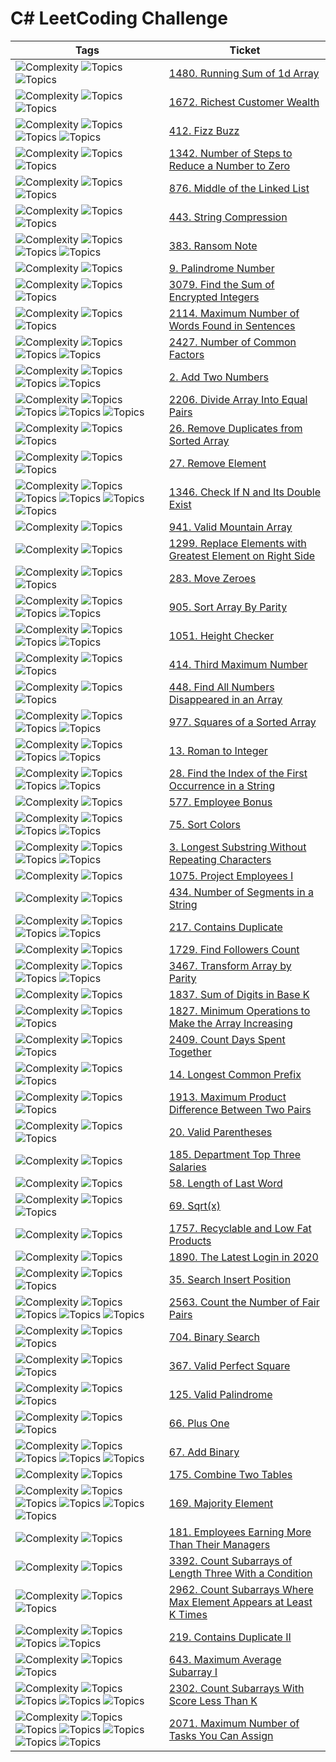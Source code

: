 # C# LeetCoding Challenge

| Tags                                                                                                                                                                                                                                                                                                                                                                                        | Ticket                                                                                                                                   |
|---------------------------------------------------------------------------------------------------------------------------------------------------------------------------------------------------------------------------------------------------------------------------------------------------------------------------------------------------------------------------------------------|------------------------------------------------------------------------------------------------------------------------------------------|
| ![Complexity](https://img.shields.io/badge/easy-green) ![Topics](https://img.shields.io/badge/array-blue) ![Topics](https://img.shields.io/badge/prefix_sum-blue)                                                                                                                                                                                                                           | [1480. Running Sum of 1d Array](src/_1480_Running_Sum_Of_1d_Array)                                                                       |
| ![Complexity](https://img.shields.io/badge/easy-green) ![Topics](https://img.shields.io/badge/array-blue) ![Topics](https://img.shields.io/badge/matrix-blue)                                                                                                                                                                                                                               | [1672. Richest Customer Wealth](src/_1672_Richest_Customer_Wealth)                                                                       |
| ![Complexity](https://img.shields.io/badge/easy-green) ![Topics](https://img.shields.io/badge/math-blue) ![Topics](https://img.shields.io/badge/string-blue) ![Topics](https://img.shields.io/badge/simulation-blue)                                                                                                                                                                        | [412. Fizz Buzz](src/_412_Fizz_Buzz)                                                                                                     |
| ![Complexity](https://img.shields.io/badge/easy-green) ![Topics](https://img.shields.io/badge/math-blue) ![Topics](https://img.shields.io/badge/bit_manipulation-blue)                                                                                                                                                                                                                      | [1342. Number of Steps to Reduce a Number to Zero](src/_1342_Number_Of_Steps_To_Reduce_A_Number_To_Zero)                                 |
| ![Complexity](https://img.shields.io/badge/easy-green) ![Topics](https://img.shields.io/badge/linked_list-blue) ![Topics](https://img.shields.io/badge/two_pointers-blue)                                                                                                                                                                                                                   | [876. Middle of the Linked List](src/_876_Middle_Of_The_Linked_List)                                                                     |
| ![Complexity](https://img.shields.io/badge/medium-yellow) ![Topics](https://img.shields.io/badge/string-blue) ![Topics](https://img.shields.io/badge/two_pointers-blue)                                                                                                                                                                                                                     | [443. String Compression ](src/_443_String_Compression)                                                                                  |
| ![Complexity](https://img.shields.io/badge/easy-green) ![Topics](https://img.shields.io/badge/hash_table-blue) ![Topics](https://img.shields.io/badge/string-blue) ![Topics](https://img.shields.io/badge/counting-blue)                                                                                                                                                                    | [383. Ransom Note](src/_383_Ransom_Note)                                                                                                 ||                                                                                                      |
| ![Complexity](https://img.shields.io/badge/easy-green) ![Topics](https://img.shields.io/badge/math-blue)                                                                                                                                                                                                                                                                                    | [9. Palindrome Number](src/_9_Palindrome_Number)                                                                                         ||
| ![Complexity](https://img.shields.io/badge/easy-green) ![Topics](https://img.shields.io/badge/array-blue) ![Topics](https://img.shields.io/badge/math-blue)                                                                                                                                                                                                                                 | [3079. Find the Sum of Encrypted Integers](src/_3079_Find_the_Sum_of_Encrypted_Integers)                                                 |
| ![Complexity](https://img.shields.io/badge/easy-green) ![Topics](https://img.shields.io/badge/array-blue) ![Topics](https://img.shields.io/badge/string-blue)                                                                                                                                                                                                                               | [2114. Maximum Number of Words Found in Sentences](src/_2114_Maximum_Number_of_Words_Found_in_Sentences)                                 |
| ![Complexity](https://img.shields.io/badge/easy-green) ![Topics](https://img.shields.io/badge/math-blue) ![Topics](https://img.shields.io/badge/enumeration-blue) ![Topics](https://img.shields.io/badge/number_theory-blue)                                                                                                                                                                | [2427. Number of Common Factors](src/_2427_Number_of_Common_Factors)                                                                     |
| ![Complexity](https://img.shields.io/badge/medium-yellow) ![Topics](https://img.shields.io/badge/linked_list-blue) ![Topics](https://img.shields.io/badge/math-blue) ![Topics](https://img.shields.io/badge/recursion-blue)                                                                                                                                                                 | [2. Add Two Numbers](src/_2_Add_Two_Numbers)                                                                                             |
| ![Complexity](https://img.shields.io/badge/easy-green) ![Topics](https://img.shields.io/badge/array-blue) ![Topics](https://img.shields.io/badge/hash_table-blue) ![Topics](https://img.shields.io/badge/bit_manipulation-blue) ![Topics](https://img.shields.io/badge/counting-blue)                                                                                                       | [2206. Divide Array Into Equal Pairs](src/_2206_Divide_Array_Into_Equal_Pairs)                                                           |
| ![Complexity](https://img.shields.io/badge/easy-green) ![Topics](https://img.shields.io/badge/array-blue) ![Topics](https://img.shields.io/badge/two_pointers-blue)                                                                                                                                                                                                                         | [26. Remove Duplicates from Sorted Array](src/_26_Remove_Duplicates_from_Sorted_Array)                                                   |
| ![Complexity](https://img.shields.io/badge/easy-green) ![Topics](https://img.shields.io/badge/array-blue) ![Topics](https://img.shields.io/badge/two_pointers-blue)                                                                                                                                                                                                                         | [27. Remove Element](src/_27_Remove_Element)                                                                                             |
| ![Complexity](https://img.shields.io/badge/easy-green) ![Topics](https://img.shields.io/badge/array-blue) ![Topics](https://img.shields.io/badge/hash_table-blue) ![Topics](https://img.shields.io/badge/two_pointers-blue) ![Topics](https://img.shields.io/badge/binary_search-blue) ![Topics](https://img.shields.io/badge/sorting-blue)                                                 | [1346. Check If N and Its Double Exist](src/_1346_Check_If_N_and_Its_Double_Exist)                                                       |
| ![Complexity](https://img.shields.io/badge/easy-green) ![Topics](https://img.shields.io/badge/array-blue)                                                                                                                                                                                                                                                                                   | [941. Valid Mountain Array](src/_941_Valid_Mountain_Array)                                                                               |
| ![Complexity](https://img.shields.io/badge/easy-green) ![Topics](https://img.shields.io/badge/array-blue)                                                                                                                                                                                                                                                                                   | [1299. Replace Elements with Greatest Element on Right Side](src/_1299_Replace_Elements_with_Greatest_Element_on_Right_Side)             |
| ![Complexity](https://img.shields.io/badge/easy-green) ![Topics](https://img.shields.io/badge/array-blue) ![Topics](https://img.shields.io/badge/two_pointers-blue)                                                                                                                                                                                                                         | [283. Move Zeroes](src/_283_Move_Zeroes)                                                                                                 |
| ![Complexity](https://img.shields.io/badge/easy-green) ![Topics](https://img.shields.io/badge/array-blue) ![Topics](https://img.shields.io/badge/two_pointers-blue) ![Topics](https://img.shields.io/badge/sorting-blue)                                                                                                                                                                    | [905. Sort Array By Parity](src/_905_Sort_Array_By_Parity)                                                                               |
| ![Complexity](https://img.shields.io/badge/easy-green) ![Topics](https://img.shields.io/badge/array-blue) ![Topics](https://img.shields.io/badge/sorting-blue) ![Topics](https://img.shields.io/badge/counting_sort-blue)                                                                                                                                                                   | [1051. Height Checker](src/_1051_Height_Checker)                                                                                         |
| ![Complexity](https://img.shields.io/badge/easy-green) ![Topics](https://img.shields.io/badge/array-blue) ![Topics](https://img.shields.io/badge/sorting-blue)                                                                                                                                                                                                                              | [414. Third Maximum Number](src/_414_Third_Maximum_Number)                                                                               |
| ![Complexity](https://img.shields.io/badge/easy-green) ![Topics](https://img.shields.io/badge/array-blue) ![Topics](https://img.shields.io/badge/two_pointers-blue)                                                                                                                                                                                                                         | [448. Find All Numbers Disappeared in an Array](src/_448_Find_All_Numbers_Disappeared_in_an_Array)                                       |
| ![Complexity](https://img.shields.io/badge/easy-green) ![Topics](https://img.shields.io/badge/array-blue) ![Topics](https://img.shields.io/badge/two_pointers-blue) ![Topics](https://img.shields.io/badge/sorting-blue)                                                                                                                                                                    | [977. Squares of a Sorted Array](src/_977_Squares_of_a_Sorted_Array)                                                                     |
| ![Complexity](https://img.shields.io/badge/easy-green) ![Topics](https://img.shields.io/badge/hash_table-blue) ![Topics](https://img.shields.io/badge/math-blue) ![Topics](https://img.shields.io/badge/string-blue)                                                                                                                                                                        | [13. Roman to Integer](src/_13_Roman_to_Integer)                                                                                         |
| ![Complexity](https://img.shields.io/badge/easy-green) ![Topics](https://img.shields.io/badge/two_pointers-blue) ![Topics](https://img.shields.io/badge/string-blue) ![Topics](https://img.shields.io/badge/string_matching-blue)                                                                                                                                                           | [28. Find the Index of the First Occurrence in a String](src/_28_Find_the_Index_of_the_First_Occurrence_in_a_String)                     |
| ![Complexity](https://img.shields.io/badge/easy-green) ![Topics](https://img.shields.io/badge/database-blue)                                                                                                                                                                                                                                                                                | [577. Employee Bonus](src/_577_Employee_Bonus)                                                                                           |
| ![Complexity](https://img.shields.io/badge/medium-yellow) ![Topics](https://img.shields.io/badge/array-blue) ![Topics](https://img.shields.io/badge/two_pointers-blue) ![Topics](https://img.shields.io/badge/sorting-blue)                                                                                                                                                                 | [75. Sort Colors ](src/_75_Sort_Colors)                                                                                                  |
| ![Complexity](https://img.shields.io/badge/medium-yellow) ![Topics](https://img.shields.io/badge/hash_table-blue) ![Topics](https://img.shields.io/badge/string-blue) ![Topics](https://img.shields.io/badge/sliding_window-blue)                                                                                                                                                           | [3. Longest Substring Without Repeating Characters](src/_3_Longest_Substring_Without_Repeating_Characters)                               |
| ![Complexity](https://img.shields.io/badge/easy-green) ![Topics](https://img.shields.io/badge/database-blue)                                                                                                                                                                                                                                                                                | [1075. Project Employees I](src/_1075_Project_Employees_I)                                                                               |
| ![Complexity](https://img.shields.io/badge/easy-green) ![Topics](https://img.shields.io/badge/string-blue)                                                                                                                                                                                                                                                                                  | [434. Number of Segments in a String](src/_434_Number_of_Segments_in_a_String)                                                           |
| ![Complexity](https://img.shields.io/badge/easy-green) ![Topics](https://img.shields.io/badge/array-blue) ![Topics](https://img.shields.io/badge/hash_table-blue) ![Topics](https://img.shields.io/badge/sorting-blue)                                                                                                                                                                      | [217. Contains Duplicate](src/217_Contains_Duplicate)                                                                                    |
| ![Complexity](https://img.shields.io/badge/easy-green) ![Topics](https://img.shields.io/badge/database-blue)                                                                                                                                                                                                                                                                                | [1729. Find Followers Count](src/_1729_Find_Followers_Count)                                                                             |
| ![Complexity](https://img.shields.io/badge/easy-green) ![Topics](https://img.shields.io/badge/array-blue) ![Topics](  https://img.shields.io/badge/sorting-blue) ![Topics](  https://img.shields.io/badge/counting-blue)                                                                                                                                                                    | [3467. Transform Array by Parity](src/_3467_Transform_Array_by_Parity)                                                                   |
| ![Complexity](https://img.shields.io/badge/easy-green) ![Topics](https://img.shields.io/badge/math-blue)                                                                                                                                                                                                                                                                                    | [1837. Sum of Digits in Base K](src/_1837_Sum_of_Digits_in_Base_K)                                                                       |
| ![Complexity](https://img.shields.io/badge/easy-green) ![Topics](https://img.shields.io/badge/array-blue) ![Topics](https://img.shields.io/badge/greedy-blue)                                                                                                                                                                                                                               | [1827. Minimum Operations to Make the Array Increasing](src/_1827_Minimum_Operations_to_Make_the_Array_Increasing)                       |
| ![Complexity](https://img.shields.io/badge/easy-green) ![Topics](https://img.shields.io/badge/math-blue) ![Topics](https://img.shields.io/badge/string-blue)                                                                                                                                                                                                                                | [2409. Count Days Spent Together](src/_2409_Count_Days_Spent_Together)                                                                   |
| ![Complexity](https://img.shields.io/badge/easy-green) ![Topics](https://img.shields.io/badge/string-blue) ![Topics](https://img.shields.io/badge/trie-blue)                                                                                                                                                                                                                                | [14. Longest Common Prefix](src/_14_Longest_Common_Prefix)                                                                               |
| ![Complexity](https://img.shields.io/badge/easy-green) ![Topics](https://img.shields.io/badge/array-blue) ![Topics](https://img.shields.io/badge/sorting-blue)                                                                                                                                                                                                                              | [1913. Maximum Product Difference Between Two Pairs](src/_1913_Maximum_Product_Difference_Between_Two_Pairs)                             |
| ![Complexity](https://img.shields.io/badge/easy-green) ![Topics](https://img.shields.io/badge/array-blue) ![Topics](https://img.shields.io/badge/stack-blue)                                                                                                                                                                                                                                | [20. Valid Parentheses](src/_20_Valid_Parentheses)                                                                                       |
| ![Complexity](https://img.shields.io/badge/hard-red) ![Topics](https://img.shields.io/badge/database-blue)                                                                                                                                                                                                                                                                                  | [185. Department Top Three Salaries](src/_185_Department_Top_Three_Salaries)                                                             |
| ![Complexity](https://img.shields.io/badge/easy-green) ![Topics](https://img.shields.io/badge/string-blue)                                                                                                                                                                                                                                                                                  | [58. Length of Last Word](src/_58_Length_of_Last_Word)                                                                                   |
| ![Complexity](https://img.shields.io/badge/easy-green) ![Topics](https://img.shields.io/badge/math-blue) ![Topics](https://img.shields.io/badge/binary_search-blue)                                                                                                                                                                                                                         | [69. Sqrt(x)](src/_69_Sqrt_x_)                                                                                                           |
| ![Complexity](https://img.shields.io/badge/easy-green) ![Topics](https://img.shields.io/badge/database-blue)                                                                                                                                                                                                                                                                                | [1757. Recyclable and Low Fat Products](src/_1757_Recyclable_and_Low_Fat_Products)                                                       |
| ![Complexity](https://img.shields.io/badge/easy-green) ![Topics](https://img.shields.io/badge/database-blue)                                                                                                                                                                                                                                                                                | [1890. The Latest Login in 2020](src/_1890_The_Latest_Login_in_2020)                                                                     |
| ![Complexity](https://img.shields.io/badge/easy-green) ![Topics](https://img.shields.io/badge/array-blue) ![Topics](https://img.shields.io/badge/binary_search-blue)                                                                                                                                                                                                                        | [35. Search Insert Position](src/_35_Search_Insert_Position)                                                                             |
| ![Complexity](https://img.shields.io/badge/medium-yellow) ![Topics](https://img.shields.io/badge/array-blue) ![Topics](https://img.shields.io/badge/two_pointers-blue) ![Topics](https://img.shields.io/badge/binary_search-blue) ![Topics](https://img.shields.io/badge/sorting-blue)                                                                                                      | [2563. Count the Number of Fair Pairs](src/_2563_Count_the_Number_of_Fair_Pairs)                                                         |
| ![Complexity](https://img.shields.io/badge/easy-green) ![Topics](https://img.shields.io/badge/array-blue) ![Topics](https://img.shields.io/badge/two_pointers-blue)                                                                                                                                                                                                                         | [704. Binary Search](src/_704_Binary_Search)                                                                                             |
| ![Complexity](https://img.shields.io/badge/easy-green) ![Topics](https://img.shields.io/badge/math-blue) ![Topics](https://img.shields.io/badge/binary_search-blue)                                                                                                                                                                                                                         | [367. Valid Perfect Square](src/_367_Valid_Perfect_Square)                                                                               |
| ![Complexity](https://img.shields.io/badge/easy-green) ![Topics](https://img.shields.io/badge/two_pointers-blue) ![Topics](https://img.shields.io/badge/string-blue)                                                                                                                                                                                                                        | [125. Valid Palindrome](src/_125_Valid_Palindrome)                                                                                       |
| ![Complexity](https://img.shields.io/badge/easy-green) ![Topics](https://img.shields.io/badge/array-blue) ![Topics](https://img.shields.io/badge/math-blue)                                                                                                                                                                                                                                 | [66. Plus One](src/_66_Plus_One)                                                                                                         |
| ![Complexity](https://img.shields.io/badge/easy-green) ![Topics](https://img.shields.io/badge/math-blue) ![Topics](https://img.shields.io/badge/string-blue) ![Topics](https://img.shields.io/badge/bit_manipulation-blue) ![Topics](https://img.shields.io/badge/simulation-blue)                                                                                                          | [67. Add Binary](src/_67_Add_Binary)                                                                                                     |
| ![Complexity](https://img.shields.io/badge/easy-green) ![Topics](https://img.shields.io/badge/database-blue)                                                                                                                                                                                                                                                                                | [175. Combine Two Tables](src/_175_Combine_Two_Tables)                                                                                   |
| ![Complexity](https://img.shields.io/badge/easy-green) ![Topics](https://img.shields.io/badge/array-blue) ![Topics](https://img.shields.io/badge/hash_table-blue) ![Topics](https://img.shields.io/badge/divide_and_conquer-blue) ![Topics](https://img.shields.io/badge/sorting-blue) ![Topics](https://img.shields.io/badge/counting-blue)                                                | [169. Majority Element](src/_169_Majority_Element)                                                                                       |
| ![Complexity](https://img.shields.io/badge/easy-green) ![Topics](https://img.shields.io/badge/database-blue)                                                                                                                                                                                                                                                                                | [181. Employees Earning More Than Their Managers](src/_181_Employees_Earning_More_Than_Their_Managers)                                   |
| ![Complexity](https://img.shields.io/badge/easy-green) ![Topics](https://img.shields.io/badge/array-blue)                                                                                                                                                                                                                                                                                   | [3392. Count Subarrays of Length Three With a Condition](src/_3392_Count_Subarrays_of_Length_Three_With_a_Condition)                     |
| ![Complexity](https://img.shields.io/badge/medium-yellow) ![Topics](https://img.shields.io/badge/array-blue) ![Topics](https://img.shields.io/badge/sliding_window-blue)                                                                                                                                                                                                                    | [2962. Count Subarrays Where Max Element Appears at Least K Times](src/_2962_Count_Subarrays_Where_Max_Element_Appears_at_Least_K_Times) |
| ![Complexity](https://img.shields.io/badge/easy-green) ![Topics](https://img.shields.io/badge/array-blue) ![Topics](https://img.shields.io/badge/hash_table-blue) ![Topics](https://img.shields.io/badge/sliding_window-blue)                                                                                                                                                               | [219. Contains Duplicate II](src/_219_Contains_Duplicate_II)                                                                             |
| ![Complexity](https://img.shields.io/badge/easy-green) ![Topics](https://img.shields.io/badge/array-blue) ![Topics](https://img.shields.io/badge/sliding_window-blue)                                                                                                                                                                                                                       | [643. Maximum Average Subarray I](src/_643_Maximum_Average_Subarray_I)                                                                   |
| ![Complexity](https://img.shields.io/badge/hard-red) ![Topics](https://img.shields.io/badge/array-blue) ![Topics](https://img.shields.io/badge/binary_search-blue) ![Topics](https://img.shields.io/badge/sliding_window-blue) ![Topics](https://img.shields.io/badge/prefix_sum-blue)                                                                                                      | [2302. Count Subarrays With Score Less Than K](src/_2302_Count_Subarrays_With_Score_Less_Than_K)                                         |
| ![Complexity](https://img.shields.io/badge/hard-red) ![Topics](https://img.shields.io/badge/array-blue) ![Topics](https://img.shields.io/badge/binary_search-blue) ![Topics](https://img.shields.io/badge/greedy-blue) ![Topics](https://img.shields.io/badge/queue-blue) ![Topics](https://img.shields.io/badge/sorting-blue) ![Topics](https://img.shields.io/badge/monotonic_queue-blue) | [2071. Maximum Number of Tasks You Can Assign](src/_2071_Maximum_Number_of_Tasks_You_Can_Assign)                                         |